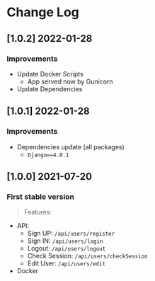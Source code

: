 # Change Log

## [1.0.2] 2022-01-28
### Improvements

- Update Docker Scripts
  - App served now by Gunicorn
- Update Dependencies

## [1.0.1] 2022-01-28
### Improvements

- Dependencies update (all packages) 
  - `Django==4.0.1`

## [1.0.0] 2021-07-20
### First stable version

> Features: 

- API:
   - Sign UP: `/api/users/register`
   - Sign IN: `/api/users/login`
   - Logout: `/api/users/logout`
   - Check Session: `/api/users/checkSession`
   - Edit User: `/api/users/edit`
- Docker
